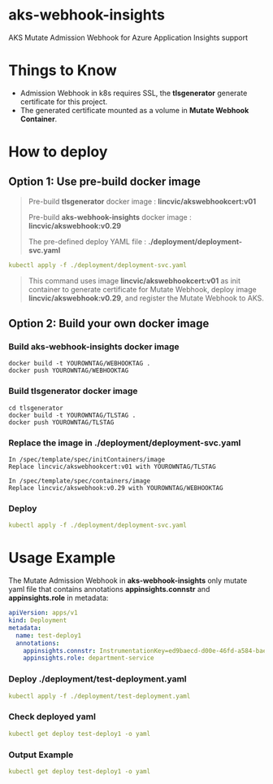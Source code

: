 # aks-webhook-insights
AKS Mutate Admission Webhook for Azure Application Insights support

# Things to Know
* Admission Webhook in k8s requires SSL, the **tlsgenerator** generate certificate for this project.
* The generated certificate mounted as a volume in **Mutate Webhook Container**.

# How to deploy
## Option 1: Use pre-build docker image
> Pre-build  **tlsgenerator** docker image : **lincvic/akswebhookcert:v01**
> 
> Pre-build **aks-webhook-insights** docker image : **lincvic/akswebhook:v0.29**
> 
> The pre-defined deploy YAML file : **./deployment/deployment-svc.yaml**

```yaml
kubectl apply -f ./deployment/deployment-svc.yaml
```
> This command uses image **lincvic/akswebhookcert:v01** as init container to generate certificate for Mutate Webhook, 
> deploy image **lincvic/akswebhook:v0.29**, and register the Mutate Webhook to AKS.

## Option 2: Build your own docker image

### Build **aks-webhook-insights** docker image
```shell
docker build -t YOUROWNTAG/WEBHOOKTAG .
docker push YOUROWNTAG/WEBHOOKTAG
```

### Build **tlsgenerator** docker image
```shell
cd tlsgenerator
docker build -t YOUROWNTAG/TLSTAG .
docker push YOUROWNTAG/TLSTAG
```

### Replace the image in **./deployment/deployment-svc.yaml**
```shell
In /spec/template/spec/initContainers/image
Replace lincvic/akswebhookcert:v01 with YOUROWNTAG/TLSTAG

In /spec/template/spec/containers/image
Replace lincvic/akswebhook:v0.29 with YOUROWNTAG/WEBHOOKTAG
```

### Deploy
```yaml
kubectl apply -f ./deployment/deployment-svc.yaml
```

# Usage Example
The Mutate Admission Webhook in  **aks-webhook-insights** only mutate yaml file that contains annotations **appinsights.connstr** and **appinsights.role** in metadata:
```yaml
apiVersion: apps/v1
kind: Deployment
metadata:
  name: test-deploy1
  annotations:
    appinsights.connstr: InstrumentationKey=ed9baecd-d00e-46fd-a584-baefb918ca65;IngestionEndpoint=https://japaneast-1.in.applicationinsights.azure.com/;LiveEndpoint=https://japaneast.livediagnostics.monitor.azure.com/
    appinsights.role: department-service
```
### Deploy ./deployment/test-deployment.yaml
```yaml
kubectl apply -f ./deployment/test-deployment.yaml
```

### Check deployed yaml
```yaml
kubectl get deploy test-deploy1 -o yaml
```

### Output Example
```yaml
kubectl get deploy test-deploy1 -o yaml
```